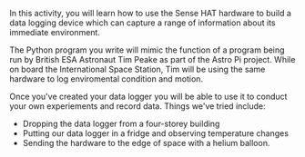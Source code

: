 In this activity, you will learn how to use the Sense HAT hardware to build a data logging device which can capture a range of information about its immediate environment.

The Python program you write will mimic the function of a program being run by British ESA Astronaut Tim Peake as part of the Astro Pi project. While on board the International Space Station, Tim will be using the same hardware to log enviromental condition and motion.

Once you've created your data logger you will be able to use it to conduct your own experiements and record data. Things we've tried include:

- Dropping the data logger from a four-storey building
- Putting our data logger in a fridge and observing temperature changes
- Sending the hardware to the edge of space with a helium balloon.
